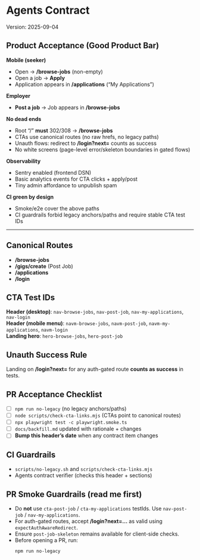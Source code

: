 <!-- AGENT CONTRACT v2025-09-04 -->

# Agents Contract
Version: 2025-09-04

## Product Acceptance (Good Product Bar)

**Mobile (seeker)**
- Open → **/browse-jobs** (non-empty)
- Open a job → **Apply**
- Application appears in **/applications** (“My Applications”)

**Employer**
- **Post a job** → Job appears in **/browse-jobs**

**No dead ends**
- Root “/” **must** 302/308 → **/browse-jobs**
- CTAs use canonical routes (no raw hrefs, no legacy paths)
- Unauth flows: redirect to **/login?next=<dest>** counts as success
- No white screens (page-level error/skeleton boundaries in gated flows)

**Observability**
- Sentry enabled (frontend DSN)
- Basic analytics events for CTA clicks + apply/post
- Tiny admin affordance to unpublish spam

**CI green by design**
- Smoke/e2e cover the above paths
- CI guardrails forbid legacy anchors/paths and require stable CTA test IDs

---

## Canonical Routes
- **/browse-jobs**
- **/gigs/create**  (Post Job)
- **/applications**
- **/login**

## CTA Test IDs
**Header (desktop)**: `nav-browse-jobs`, `nav-post-job`, `nav-my-applications`, `nav-login`  
**Header (mobile menu)**: `navm-browse-jobs`, `navm-post-job`, `navm-my-applications`, `navm-login`  
**Landing hero**: `hero-browse-jobs`, `hero-post-job`

## Unauth Success Rule
Landing on **/login?next=<dest>** for any auth-gated route **counts as success** in tests.

## PR Acceptance Checklist
- [ ] `npm run no-legacy` (no legacy anchors/paths)
- [ ] `node scripts/check-cta-links.mjs` (CTAs point to canonical routes)
- [ ] `npx playwright test -c playwright.smoke.ts`
- [ ] `docs/backfill.md` updated with rationale + changes
- [ ] **Bump this header’s date** when any contract item changes

## CI Guardrails
- `scripts/no-legacy.sh` and `scripts/check-cta-links.mjs`
- Agents contract verifier (checks this header + sections)

## PR Smoke Guardrails (read me first)
- Do **not** use `cta-post-job` / `cta-my-applications` testIds. Use `nav-post-job` / `nav-my-applications`.
- For auth-gated routes, accept **/login?next=…** as valid using `expectAuthAwareRedirect`.
- Ensure `post-job-skeleton` remains available for client-side checks.
- Before opening a PR, run:
  ```bash
  npm run no-legacy
